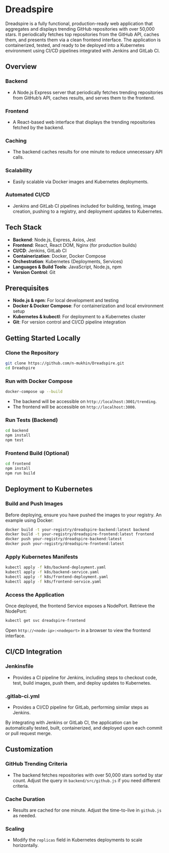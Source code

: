 # Dreadspire

Dreadspire is a fully functional, production-ready web application that aggregates and displays trending GitHub repositories with over 50,000 stars. It periodically fetches top repositories from the GitHub API, caches them, and presents them via a clean frontend interface. The application is containerized, tested, and ready to be deployed into a Kubernetes environment using CI/CD pipelines integrated with Jenkins and GitLab CI.

## Overview

### Backend
- A Node.js Express server that periodically fetches trending repositories from GitHub’s API, caches results, and serves them to the frontend.

### Frontend
- A React-based web interface that displays the trending repositories fetched by the backend.

### Caching
- The backend caches results for one minute to reduce unnecessary API calls.

### Scalability
- Easily scalable via Docker images and Kubernetes deployments.

### Automated CI/CD
- Jenkins and GitLab CI pipelines included for building, testing, image creation, pushing to a registry, and deployment updates to Kubernetes.

## Tech Stack
- **Backend**: Node.js, Express, Axios, Jest
- **Frontend**: React, React DOM, Nginx (for production builds)
- **CI/CD**: Jenkins, GitLab CI
- **Containerization**: Docker, Docker Compose
- **Orchestration**: Kubernetes (Deployments, Services)
- **Languages & Build Tools**: JavaScript, Node.js, npm
- **Version Control**: Git

## Prerequisites
- **Node.js & npm**: For local development and testing
- **Docker & Docker Compose**: For containerization and local environment setup
- **Kubernetes & kubectl**: For deployment to a Kubernetes cluster
- **Git**: For version control and CI/CD pipeline integration

## Getting Started Locally

### Clone the Repository
```bash
git clone https://github.com/n-mukhin/Dreadspire.git
cd Dreadspire
```

### Run with Docker Compose
```bash
docker-compose up --build
```
- The backend will be accessible on `http://localhost:3001/trending`.
- The frontend will be accessible on `http://localhost:3000`.

### Run Tests (Backend)
```bash
cd backend
npm install
npm test
```

### Frontend Build (Optional)
```bash
cd frontend
npm install
npm run build
```

## Deployment to Kubernetes

### Build and Push Images
Before deploying, ensure you have pushed the images to your registry. An example using Docker:

```bash
docker build -t your-registry/dreadspire-backend:latest backend
docker build -t your-registry/dreadspire-frontend:latest frontend
docker push your-registry/dreadspire-backend:latest
docker push your-registry/dreadspire-frontend:latest
```

### Apply Kubernetes Manifests
```bash
kubectl apply -f k8s/backend-deployment.yaml
kubectl apply -f k8s/backend-service.yaml
kubectl apply -f k8s/frontend-deployment.yaml
kubectl apply -f k8s/frontend-service.yaml
```

### Access the Application
Once deployed, the frontend Service exposes a NodePort. Retrieve the NodePort:
```bash
kubectl get svc dreadspire-frontend
```
Open `http://<node-ip>:<nodeport>` in a browser to view the frontend interface.

## CI/CD Integration

### Jenkinsfile
- Provides a CI pipeline for Jenkins, including steps to checkout code, test, build images, push them, and deploy updates to Kubernetes.

### .gitlab-ci.yml
- Provides a CI/CD pipeline for GitLab, performing similar steps as Jenkins.

By integrating with Jenkins or GitLab CI, the application can be automatically tested, built, containerized, and deployed upon each commit or pull request merge.

## Customization

### GitHub Trending Criteria
- The backend fetches repositories with over 50,000 stars sorted by star count. Adjust the query in `backend/src/github.js` if you need different criteria.

### Cache Duration
- Results are cached for one minute. Adjust the time-to-live in `github.js` as needed.

### Scaling
- Modify the `replicas` field in Kubernetes deployments to scale horizontally.

